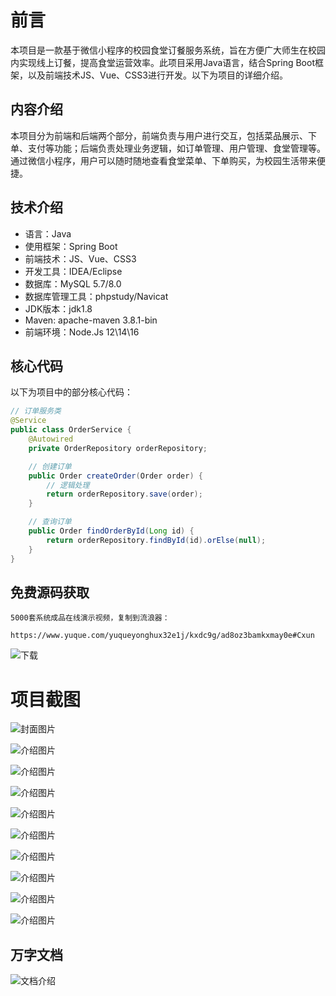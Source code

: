 # 前言

本项目是一款基于微信小程序的校园食堂订餐服务系统，旨在方便广大师生在校园内实现线上订餐，提高食堂运营效率。此项目采用Java语言，结合Spring Boot框架，以及前端技术JS、Vue、CSS3进行开发。以下为项目的详细介绍。

## 内容介绍

本项目分为前端和后端两个部分，前端负责与用户进行交互，包括菜品展示、下单、支付等功能；后端负责处理业务逻辑，如订单管理、用户管理、食堂管理等。通过微信小程序，用户可以随时随地查看食堂菜单、下单购买，为校园生活带来便捷。

## 技术介绍

- 语言：Java
- 使用框架：Spring Boot
- 前端技术：JS、Vue、CSS3
- 开发工具：IDEA/Eclipse
- 数据库：MySQL 5.7/8.0
- 数据库管理工具：phpstudy/Navicat
- JDK版本：jdk1.8
- Maven: apache-maven 3.8.1-bin
- 前端环境：Node.Js 12\14\16

## 核心代码

以下为项目中的部分核心代码：

```java
// 订单服务类
@Service
public class OrderService {
    @Autowired
    private OrderRepository orderRepository;

    // 创建订单
    public Order createOrder(Order order) {
        // 逻辑处理
        return orderRepository.save(order);
    }

    // 查询订单
    public Order findOrderById(Long id) {
        return orderRepository.findById(id).orElse(null);
    }
}
```

## 免费源码获取

```
5000套系统成品在线演示视频，复制到流浪器： 
```
```
https://www.yuque.com/yuqueyonghux32e1j/kxdc9g/ad8oz3bamkxmay0e#Cxun
```
![下载](https://img12.360buyimg.com/ddimg/jfs/t1/339687/11/1349/28408/68ad865fF412d7877/adaa650483a100f2.jpg)

# 项目截图

![封面图片](https://img13.360buyimg.com/ddimg/jfs/t1/333971/20/10560/95972/68bdacfbF7b5768bd/d2e399b356385427.jpg)

![介绍图片](https://img14.360buyimg.com/ddimg/jfs/t1/343663/22/784/26786/68bdacd2Feb832122/dc11da87be89cd6d.jpg)

![介绍图片](https://img10.360buyimg.com/ddimg/jfs/t1/341732/22/782/30567/68bdacd3Fed701502/943ba951af7a8556.jpg)

![介绍图片](https://img13.360buyimg.com/ddimg/jfs/t1/322662/32/13995/18153/68bdacd4F7a2b8d9d/e092cb7c25c09e25.jpg)

![介绍图片](https://img14.360buyimg.com/ddimg/jfs/t1/331606/2/10564/25186/68bdacd4F4e2a11dc/5a8ade590170636e.jpg)

![介绍图片](https://img10.360buyimg.com/ddimg/jfs/t1/347158/17/759/48588/68bdacd5Fa89a531a/0b1bc37ff1abc997.jpg)

![介绍图片](https://img13.360buyimg.com/ddimg/jfs/t1/336707/27/8099/48419/68bdacd6F837d0ccf/df9581b91fd9f6da.jpg)

![介绍图片](https://img12.360buyimg.com/ddimg/jfs/t1/332672/37/10587/63919/68bdacd7Fc7adf9f3/f5c3a627f1e296b5.jpg)

![介绍图片](https://img14.360buyimg.com/ddimg/jfs/t1/324220/35/17206/43927/68bdacd7F96bb2e3a/ac01500bafd793d4.jpg)

![介绍图片](https://img11.360buyimg.com/ddimg/jfs/t1/333732/31/10527/1833/68bdacd8Fac7eff34/bce7c2a93bd03315.jpg)


## 万字文档
![文档介绍](https://img14.360buyimg.com/ddimg/jfs/t1/338393/1/3576/156947/68b1ad0cF74dc525c/ff9cd6c574295685.jpg)
